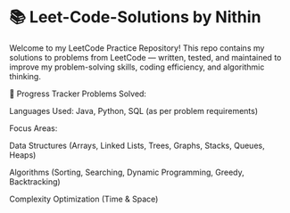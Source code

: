 # 📚 Leet-Code-Solutions by Nithin

Welcome to my LeetCode Practice Repository!
This repo contains my solutions to problems from LeetCode — written, tested, and maintained to improve my problem-solving skills, coding efficiency, and algorithmic thinking.

📅 Progress Tracker
Problems Solved:

Languages Used: Java, Python, SQL (as per problem requirements)

Focus Areas:

Data Structures (Arrays, Linked Lists, Trees, Graphs, Stacks, Queues, Heaps)

Algorithms (Sorting, Searching, Dynamic Programming, Greedy, Backtracking)

Complexity Optimization (Time & Space)
